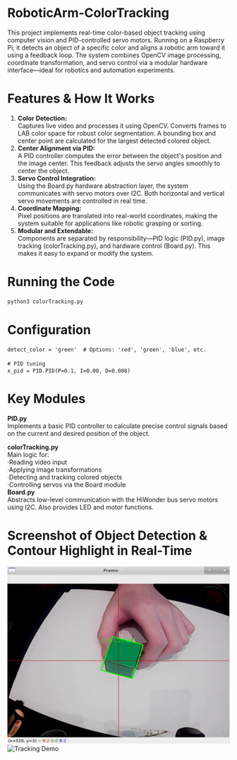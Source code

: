 # RoboticArm-ColorTracking
This project implements real-time color-based object tracking using computer vision and PID-controlled servo motors. Running on a Raspberry Pi, it detects an object of a specific color and aligns a robotic arm toward it using a feedback loop. The system combines OpenCV image processing, coordinate transformation, and servo control via a modular hardware interface—ideal for robotics and automation experiments.
# Features & How It Works
1. **Color Detection:**<br>
Captures live video and processes it using OpenCV. Converts frames to LAB color space for robust color segmentation. A bounding box and center point are calculated for the largest detected colored object.<br>
2. **Center Alignment via PID:**<br>
A PID controller computes the error between the object's position and the image center. This feedback adjusts the servo angles smoothly to center the object.<br>
3. **Servo Control Integration:**<br>
Using the Board.py hardware abstraction layer, the system communicates with servo motors over I2C. Both horizontal and vertical servo movements are controlled in real time.<br>
4. **Coordinate Mapping:**<br>
Pixel positions are translated into real-world coordinates, making the system suitable for applications like robotic grasping or sorting.<br>
5. **Modular and Extendable:**<br>
Components are separated by responsibility—PID logic (PID.py), image tracking (colorTracking.py), and hardware control (Board.py). This makes it easy to expand or modify the system.
# Running the Code
```bash
python3 colorTracking.py
```
# Configuration
```python3
detect_color = 'green'  # Options: 'red', 'green', 'blue', etc.

# PID tuning
x_pid = PID.PID(P=0.1, I=0.00, D=0.008)
```
# Key Modules
**PID.py**<br>
Implements a basic PID controller to calculate precise control signals based on the current and desired position of the object.<br>

**colorTracking.py**<br>
Main logic for:<br>
·Reading video input<br>
·Applying image transformations<br>
·Detecting and tracking colored objects<br>
·Controlling servos via the Board module<br>
**Board.py**<br>
Abstracts low-level communication with the HiWonder bus servo motors using I2C. Also provides LED and motor functions.<br>
# Screenshot of Object Detection & Contour Highlight in Real-Time
![Demo Screenshot](pic/frame.jpg)
![Tracking Demo](pic/demo-ezgif.com-resize.gif)

